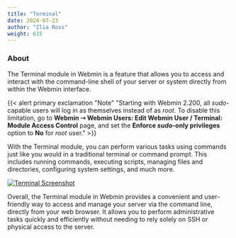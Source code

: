 ```yaml
---
title: "Terminal"
date: 2024-07-23
author: "Ilia Ross"
weight: 615
---
```


### About

The Terminal module in Webmin is a feature that allows you to access and interact with the command-line shell of your server or system directly from within the Webmin interface.

{{< alert primary exclamation "Note" "Starting with Webmin 2.200, all _sudo_-capable users will log in as themselves instead of as _root_. To disable this limitation, go to **Webmin ⇾ Webmin Users: Edit Webmin User / Terminal: Module Access Control** page, and set the **Enforce _sudo_-only privileges** option to **No** for _root_ user." >}}

With the Terminal module, you can perform various tasks using commands just like you would in a traditional terminal or command prompt. This includes running commands, executing scripts, managing files and directories, configuring system settings, and much more.

[![](/images/docs/screenshots/modules/light/terminal.png "Terminal Screenshot")](/images/docs/screenshots/modules/light/terminal.png)

Overall, the Terminal module in Webmin provides a convenient and user-friendly way to access and manage your server via the command line, directly from your web browser. It allows you to perform administrative tasks quickly and efficiently without needing to rely solely on SSH or physical access to the server.
